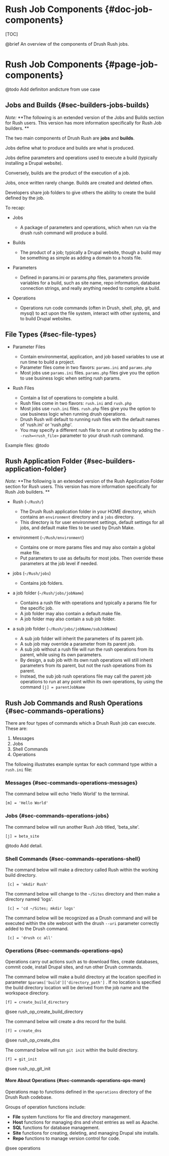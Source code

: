 Rush Job Components  {#doc-job-components}
===============

[TOC]

@brief An overview of the components of Drush Rush jobs.


Rush Job Components   {#page-job-components}
====================

@todo Add definiton andicture from use case

## Jobs and Builds {#sec-builders-jobs-builds}

*Note:* **The following is an extended version of the Jobs and Builds section for Rush users. This version has more information specifically for Rush Job builders. **

The two main components of Drush Rush are **jobs** and **builds**.

Jobs define what to produce and builds are what is produced.

Jobs define parameters and operations used to execute a build (typically installing a Drupal website).

Conversely, builds are the product of the execution of a job.

Jobs, once written rarely change.  Builds are created and deleted often.

Developers share job folders to give others the ability to create the build defined by the job.

To recap:

- Jobs
    - A package of parameters and operations, which when run via the drush rush command will produce a build.

- Builds
    - The product of a job; typically a Drupal website, though a build may be something as simple as adding a domain to a hosts file.

- Parameters
    - Defined in params.ini or params.php files, parameters provide variables for a build, such as site name, repo information, database connection strings, and really anything needed to complete a build.

- Operations
    - Operations run code commands (often in Drush, shell, php, git, and mysql) to act upon the file system, interact with other systems, and to build Drupal websites.

## File Types {#sec-file-types}

- Parameter Files
    - Contain environmental, application, and job based variables to use at run time to build a project.
    - Parameter files come in two flavors: `params.ini` and `params.php`
    - Most jobs use `params.ini` files.  `params.php` files give you the option to use business logic when setting rush params.

- Rush Files
    - Contain a list of operations to complete a build.
    - Rush files come in two flavors: `rush.ini` and `rush.php`
    - Most jobs use `rush.ini` files. `rush.php` files give you the option to use business logic when running drush operations.
    - Drush Rush will default to running rush files with the default names of 'rush.ini' or 'rush.php'.
    - You may specify a different rush file to run at runtime by adding the `--rush=<rush_file>` parameter to your drush rush command.
    
Example files: @todo

## Rush Application Folder {#sec-builders-application-folder}

*Note:* **The following is an extended version of the Rush Application Folder section for Rush users. This version has more information specifically for Rush Job builders. **

- Rush (`~/Rush/`)
    - The Drush Rush application folder in your HOME directory, which contains an `environment` directory and a `jobs` directory.
    - This directory is for user environment settings, default settings for all jobs, and default make files to be used by Drush Make.

- environment (`~/Rush/environment`)
    - Contains one or more params files and may also contain a global make file.
    - Put parameters to use as defaults for most jobs.  Then override these parameters at the job level if needed.

- jobs (`~/Rush/jobs`)
    - Contains job folders.

- a job folder (`~/Rush/jobs/jobName`)
    - Contains a rush file with operations and typically a params file for the specific job.
    - A job folder may also contain a default.make file.
    - A job folder may also contain a sub job folder.

- a sub job folder (`~/Rush/jobs/jobName/subJobName`)
    - A sub job folder will inherit the parameters of its parent job.
    - A sub job may override a parameter from its parent job.
    - A sub job without a rush file will run the rush operations from its parent, while using its own parameters.
    - By design, a sub job with its own rush operations will still inherit parameters from its parent, but not the rush operations from its parent.
    - Instead, the sub job rush operations file may call the parent job operations to run at any point within its own operations, by using the command `[j] = parentJobName`


## Rush Job Commands and Rush Operations {#sec-commands-operations}

There are four types of commands which a Drush Rush job can execute. These are:

1.  Messages
2.  Jobs
3.  Shell Commands
4.  Operations

The following illustrates example syntax for each command type within a `rush.ini` file:

### Messages {#sec-commands-operations-messages}

The command below will echo 'Hello World' to the terminal.

    [m] = 'Hello World'

### Jobs {#sec-commands-operations-jobs}

The command below will run another Rush Job titled, 'beta_site'.

    [j] = beta_site
    
@todo Add detail.

### Shell Commands {#sec-commands-operations-shell}

 The command below will make a directory called Rush within the working build directory.

     [c] = 'mkdir Rush'

 The command below will change to the `~/Sites` directory and then make a directory named 'logs'.

     [c] = 'cd ~/Sites; mkdir logs'

 The command below will be recognized as a Drush command and will be executed within the site webroot with the drush `--uri` parameter correctly added to the Drush command.

     [c] = 'drush cc all'

### Operations {#sec-commands-operations-ops}

Operations carry out actions such as to download files, create databases, commit code, install Drupal sites, and run other Drush commands.

The command below will make a build directory at the location specified in parameter `$params['build']['directory_path']` .
If no location is specified the build directory location will be derived from the job name and the workspace directory.

    [f] = create_build_directory

@see rush_op_create_build_directory

The command below will create a dns record for the build.

    [f] = create_dns

@see rush_op_create_dns

The command below will run `git init` within the build directory.

    [f] = git_init

@see rush_op_git_init

#### More About Operations {#sec-commands-operations-ops-more}

Operations map to functions defined in the `operations` directory of the Drush Rush codebase.

Groups of operation functions include:

- **File** system functions for file and directory management.
- **Host** functions for managing dns and vhost entries as well as Apache.
- **SQL** functions for database management.
- **Site** functions for creating, deleting, and managing Drupal site installs.
- **Repo** functions to manage version control for code.

@see operations
